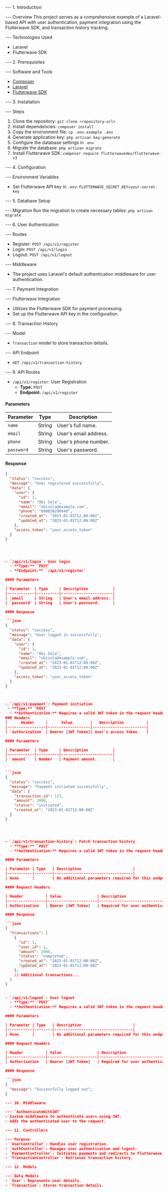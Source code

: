 --- 1. Introduction

--- Overview
This project serves as a comprehensive example of a Laravel-based API with user authentication, payment integration using the Flutterwave SDK, and transaction history tracking.

--- Technologies Used
- Laravel
- Flutterwave SDK

--- 2. Prerequisites

--- Software and Tools
- [Composer](https://getcomposer.org/)
- [Laravel](https://laravel.com/)
- [Flutterwave SDK](https://github.com/flutterwavedev/flutterwave-v3)

--- 3. Installation

--- Steps
1. Clone the repository: `git clone <repository-url>`
2. Install dependencies: `composer install`
3. Copy the environment file: `cp .env.example .env`
4. Generate application key: `php artisan key:generate`
5. Configure the database settings in `.env`
6. Migrate the database: `php artisan migrate`
7. Install Flutterwave SDK: `composer require flutterwavedev/flutterwave-v3`

--- 4. Configuration

--- Environment Variables
- Set Flutterwave API key in `.env`: `FLUTTERWAVE_SECRET_KEY=your-secret-key`

--- 5. Database Setup

--- Migration
Run the migration to create necessary tables: `php artisan migrate`

--- 6. User Authentication

--- Routes
- Register: `POST /api/v1/register`
- Login: `POST /api/v1/login`
- Logout: `POST /api/v1/logout`

--- Middleware
- The project uses Laravel's default authentication middleware for user authentication.

--- 7. Payment Integration

--- Flutterwave Integration
- Utilizes the Flutterwave SDK for payment processing.
- Set up the Flutterwave API key in the configuration.

--- 8. Transaction History

--- Model
- `Transaction` model to store transaction details.

--- API Endpoint
- `GET /api/v1/transaction-history`

--- 9. API Routes
- `/api/v1/register`: User Registration
  - **Type:** `POST`
  - **Endpoint:** `/api/v1/register`

#### Parameters

| Parameter  | Type     | Description           |
|------------|----------|-----------------------|
| `name`     | String   | User's full name.     |
| `email`    | String   | User's email address. |
| `phone`    | String   | User's phone number.  |
| `password` | String   | User's password.      |

#### Response

```json
{
  "status": "success",
  "message": "User registered successfully",
  "data": {
    "user": {
      "id": 1,
      "name": "Obi Sola",
      "email": "obisola@example.com",
      "phone": "090838298949",
      "created_at": "2023-01-01T12:00:00Z",
      "updated_at": "2023-01-01T12:00:00Z"
    },
    "access_token": "your_access_token"
  }
}




- `/api/v1/login`: User login
  - **Type:** `POST`
  - **Endpoint:** `/api/v1/register`

#### Parameters

| Parameter  | Type     | Description           |
|------------|----------|-----------------------|
| `email`    | String   | User's email address. |
| `password` | String   | User's password.      |

#### Response

```json
{
  "status": "success",
  "message": "User logged in successfully",
  "data": {
    "user": {
      "id": 1,
      "name": "Obi Sola",
      "email": "obisola@example.com",
      "created_at": "2023-01-01T12:00:00Z",
      "updated_at": "2023-01-01T12:00:00Z"
    },
    "access_token": "your_access_token"
  }
}



- `/api/v1/payment`: Payment initiation
 - **Type:** `POST`  
  - **Authentication:** Requires a valid JWT token in the request headers.
### Headers
|      Header     |      Value        |   Description          |
|-----------------|-------------------|------------------------|
| `Authorization` | Bearer {JWT Token}| User's access token.   |

#### Parameters

| Parameter  | Type     | Description           |
|------------|----------|-----------------------|
| `amount`   | Number   | Payment amount.       |


```json
{
  "status": "success",
  "message": "Payment initiated successfully",
  "data": {
    "transaction_id": 123,
    "amount": 2000,
    "status": "initiated",
    "created_at": "2023-01-01T12:00:00Z"
  }
}




- `/api/v1/transaction-history`: Fetch transaction history
  - **Type:** `POST`  
  - **Authentication:** Requires a valid JWT token in the request headers.

#### Parameters

| Parameter | Type   | Description                       |
|-----------|--------|-----------------------------------|
| None      |        | No additional parameters required for this endpoint. |

#### Request Headers

| Header          | Value                | Description                      |
|-----------------|----------------------|----------------------------------|
| Authorization   | Bearer {JWT Token}   | Required for user authentication.|

#### Response

```json
{
  "transactions": [
    {
      "id": 1,
      "user_id": 1,
      "amount": 2000,
      "status": "completed",
      "created_at": "2023-01-01T12:00:00Z",
      "updated_at": "2023-01-01T12:00:00Z"
    },
    // Additional transactions...
  ]
}


- `/api/v1/logout`: User logout
  - **Type:** `POST`  
  - **Authentication:** Requires a valid JWT token in the request headers.

#### Parameters

| Parameter | Type   | Description                       |
|-----------|--------|-----------------------------------|
| None      |        | No additional parameters required for this endpoint. |

#### Request Headers

| Header          | Value                | Description                      |
|-----------------|----------------------|----------------------------------|
| Authorization   | Bearer {JWT Token}   | Required for user authentication.|

#### Response

```json
{
  "message": "Successfully logged out",
}

--- 10. Middleware

--- `AuthenticateWithJWT`
- Custom middleware to authenticate users using JWT.
- Adds the authenticated user to the request.

--- 11. Controllers

--- Purpose
- `UserController`: Handles user registration.
- `AuthController`: Manages user authentication and logout.
- `PaymentController`: Initiates payments and redirects to Flutterwave.
- `TransactionController`: Retrieves transaction history.

--- 12. Models

--- Data Models
- `User`: Represents user details.
- `Transaction`: Stores transaction details.


